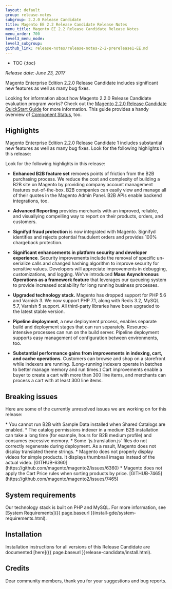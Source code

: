```yaml
---
layout: default
group: release-notes
subgroup: 2.2.0 Release Candidate
title: Magento EE 2.2 Release Candidate Release Notes
menu_title: Magento EE 2.2 Release Candidate Release Notes
menu_order: 700
level3_menu_node: 
level3_subgroup:  
github_link: release-notes/release-notes-2-2-prerelease1-EE.md
---
```


*	TOC
{:toc}


*Release date: June 23, 2017*

Magento Enterprise Edition 2.2.0 Release Candidate includes significant new features as well as many bug fixes. 

Looking for information about how Magento 2.2.0 Release Candidate evaluation program works? Check out the [Magento 2.2.0 Release Candidate QuickStart Guide]({{page.baseurl}}release-notes/release-candidate/quick-start.html) for more information. This guide provides a handy overview of [Component Status](`{{page.baseurl}}release-notes/release-candidate/component-status.html`), too. 


## Highlights

Magento Enterprise Edition 2.2.0 Release Candidate 1 includes substantial new features as well as many bug fixes. Look for the following highlights in this release:

Look for the following highlights in this release: 

* **Enhanced B2B feature set** removes points of friction from the B2B purchasing process. We reduce the cost and complexity of building a B2B site on Magento by providing company account management features out-of-the-box.  B2B companies can easily view and manage all of their quotes in the Magento Admin Panel. B2B APIs enable backend integrations, too.


* **Advanced Reporting** provides merchants with an improved, reliable, and visuallying compelling way to report on their products, orders, and customers. 


* **Signifyd fraud protection** is now integrated with Magento. Signifyd identifies and rejects potential fraudulent orders and provides 
100% chargeback protection.



* **Significant enhancements in platform security and developer experience**. Security improvements include the removal of specific un-serialize calls and changed hashing algorithm to improve security for sensitive values. Developers will appreciate  improvements in debugging, customizations, and logging. We've introduced **Mass Asynchronous Operations as a framework feature** that leverages our queueing system to provide increased scalability for long running business processes. 



* **Upgraded technology stack.** Magento has dropped support for PHP 5.6 and Varnish 3.  We now support PHP 7.1, along with Redis 3.2, MySQL 5.7, Varnish 5 support. All third-party libraries have been upgraded to the latest stable version.


* **Pipeline deployment**, a new deployment process, enables separate build and deployment stages that can run separately. Resource-intensive processes can run on the build server. Pipeline deployment supports easy management of configuration between environments, too.


* **Substantial performance gains from improvements in indexing, cart, and cache operations**. Customers can browse and shop on a storefront while indexers are running. (Long-running indexers operate in batches to better manage memory and run times.) Cart improvements enable a
buyer to create a cart with more than 300 line items, and merchants can process a cart with at least 300 line items. 




## Breaking issues

Here are some of the currently unresolved issues we are working on for this release:


<!--- 66784-->* You cannot run B2B with Sample Data installed when Shared Catalogs are enabled.

<!--- 70066-->* The catalog permissions indexer in a medium B2B installation can take a long time (for example, hours for B2B medium profile) and consumes excessive memory.

<!--- 65555-->* Some `js.translation.js` files do not correctly regenerate during deployment. As a result, Magento does not display  translated theme strings.

<!--- 57995-->* Magento does not properly display videos for simple products. It displays thumbnail images instead of the actual video. [GITHUB-6360](https://github.com/magento/magento2/issues/6360)

<!--- 69636-->* Magento does not apply the Cart Price rules when sorting products by price. [GITHUB-7465](https://github.com/magento/magento2/issues/7465)



## System requirements
Our technology stack is built on PHP and MySQL. For more information, see [System Requirements]({{ page.baseurl }}install-gde/system-requirements.html).

## Installation

Installation instructions for all versions of this Release Candidate are documented [here]({{ page.baseurl }}release-candidate/install.html).


## Credits
Dear community members, thank you for your suggestions and bug reports. 


